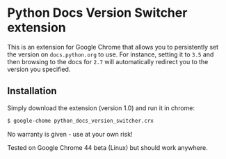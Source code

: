 # Python Docs Version Switcher extension

This is an extension for Google Chrome that allows you to persistently set the
version on `docs.python.org` to use. For instance, setting it to `3.5` and then
browsing to the docs for `2.7` will automatically redirect you to the version
you specified.

## Installation

Simply download the extension (version 1.0) and run it in chrome:

```bash
$ google-chome python_docs_version_switcher.crx
```

No warranty is given - use at your own risk!

Tested on Google Chrome 44 beta (Linux) but should work anywhere.
